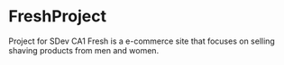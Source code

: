 # FreshProject
Project for SDev CA1
Fresh is a e-commerce site that focuses on selling shaving products from men and women. 
